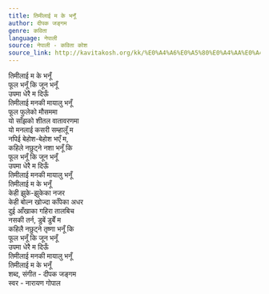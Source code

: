 ```yaml
---
title: तिमीलाई म के भनूँ
author: दीपक जङ्गम
genre: कविता
language: नेपाली
source: नेपाली - कविता कोश
source_link: http://kavitakosh.org/kk/%E0%A4%A6%E0%A5%80%E0%A4%AA%E0%A4%95_%E0%A4%9C%E0%A4%99%E0%A5%8D%E0%A4%97%E0%A4%AE
---
```


तिमीलाई म के भनूँ  
फूल भनूँ कि जून भनूँ  
उपमा धेरै म दिऊँ  
तिमीलाई मनकी मायालु भनूँ  
फूल फुलेको मौसममा  
यो साँझको शीतल वातावरणमा  
यो मनलाई कसरी सम्हालूँ म  
नपिई बेहोश-बेहोश भएँ म,  
कहिले नछुट्ने नशा भनूँ कि  
फूल भनूँ कि जून भनूँ  
उपमा धेरै म दिऊँ  
तिमीलाई मनकी मायालु भनूँ  
तिमीलाई म के भनूँ  
केही झुके-झुकेका नजर  
केही बोल्न खोज्दा काँपेका अधर  
दुई आँखाका गहिरा तालबिच  
नसकी तर्न, डुबें डुबेँ म  
कहिलै नछुट्ने तृष्णा भनूँ कि  
फूल भनूँ कि जून भनूँ  
उपमा धेरै म दिऊँ  
तिमीलाई मनकी मायालु भनूँ  
तिमीलाई म के भनूँ  
शब्द, संगीत - दीपक जङ्गम  
स्वर - नारायण गोपाल
